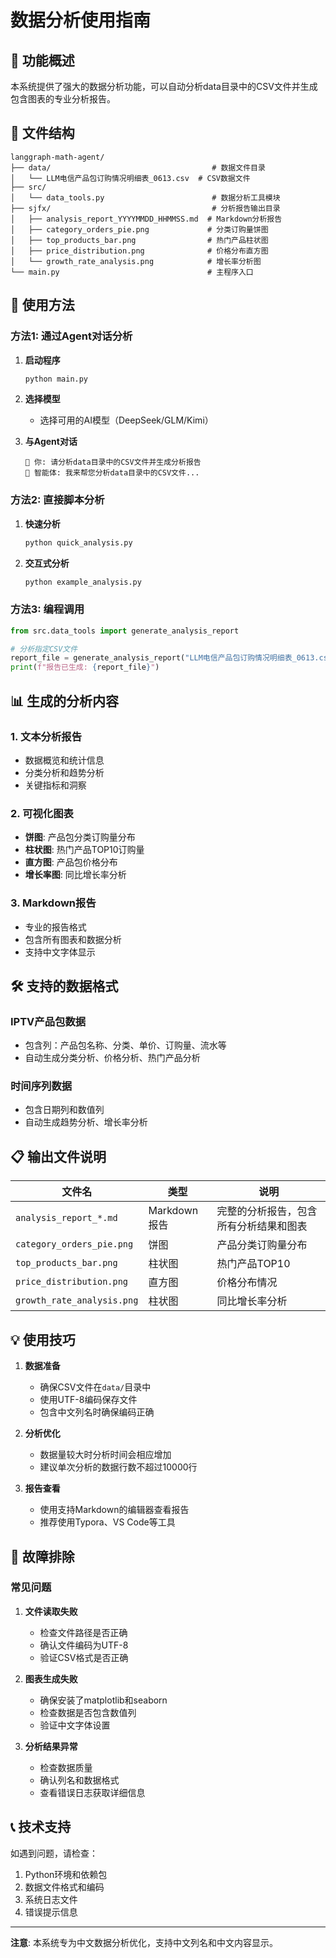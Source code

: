 # 数据分析使用指南

## 🎯 功能概述

本系统提供了强大的数据分析功能，可以自动分析data目录中的CSV文件并生成包含图表的专业分析报告。

## 📁 文件结构

```
langgraph-math-agent/
├── data/                                    # 数据文件目录
│   └── LLM电信产品包订购情况明细表_0613.csv  # CSV数据文件
├── src/
│   └── data_tools.py                        # 数据分析工具模块
├── sjfx/                                    # 分析报告输出目录
│   ├── analysis_report_YYYYMMDD_HHMMSS.md  # Markdown分析报告
│   ├── category_orders_pie.png             # 分类订购量饼图
│   ├── top_products_bar.png                # 热门产品柱状图
│   ├── price_distribution.png              # 价格分布直方图
│   └── growth_rate_analysis.png            # 增长率分析图
└── main.py                                 # 主程序入口
```

## 🚀 使用方法

### 方法1: 通过Agent对话分析

1. **启动程序**
   ```bash
   python main.py
   ```

2. **选择模型**
   - 选择可用的AI模型（DeepSeek/GLM/Kimi）

3. **与Agent对话**
   ```
   👤 你: 请分析data目录中的CSV文件并生成分析报告
   🤖 智能体: 我来帮您分析data目录中的CSV文件...
   ```

### 方法2: 直接脚本分析

1. **快速分析**
   ```bash
   python quick_analysis.py
   ```

2. **交互式分析**
   ```bash
   python example_analysis.py
   ```

### 方法3: 编程调用

```python
from src.data_tools import generate_analysis_report

# 分析指定CSV文件
report_file = generate_analysis_report("LLM电信产品包订购情况明细表_0613.csv", "sjfx")
print(f"报告已生成: {report_file}")
```

## 📊 生成的分析内容

### 1. 文本分析报告
- 数据概览和统计信息
- 分类分析和趋势分析
- 关键指标和洞察

### 2. 可视化图表
- **饼图**: 产品包分类订购量分布
- **柱状图**: 热门产品TOP10订购量
- **直方图**: 产品包价格分布
- **增长率图**: 同比增长率分析

### 3. Markdown报告
- 专业的报告格式
- 包含所有图表和数据分析
- 支持中文字体显示

## 🛠️ 支持的数据格式

### IPTV产品包数据
- 包含列：产品包名称、分类、单价、订购量、流水等
- 自动生成分类分析、价格分析、热门产品分析

### 时间序列数据
- 包含日期列和数值列
- 自动生成趋势分析、增长率分析

## 📋 输出文件说明

| 文件名 | 类型 | 说明 |
|--------|------|------|
| `analysis_report_*.md` | Markdown报告 | 完整的分析报告，包含所有分析结果和图表 |
| `category_orders_pie.png` | 饼图 | 产品分类订购量分布 |
| `top_products_bar.png` | 柱状图 | 热门产品TOP10 |
| `price_distribution.png` | 直方图 | 价格分布情况 |
| `growth_rate_analysis.png` | 柱状图 | 同比增长率分析 |

## 💡 使用技巧

1. **数据准备**
   - 确保CSV文件在`data/`目录中
   - 使用UTF-8编码保存文件
   - 包含中文列名时确保编码正确

2. **分析优化**
   - 数据量较大时分析时间会相应增加
   - 建议单次分析的数据行数不超过10000行

3. **报告查看**
   - 使用支持Markdown的编辑器查看报告
   - 推荐使用Typora、VS Code等工具

## 🔧 故障排除

### 常见问题

1. **文件读取失败**
   - 检查文件路径是否正确
   - 确认文件编码为UTF-8
   - 验证CSV格式是否正确

2. **图表生成失败**
   - 确保安装了matplotlib和seaborn
   - 检查数据是否包含数值列
   - 验证中文字体设置

3. **分析结果异常**
   - 检查数据质量
   - 确认列名和数据格式
   - 查看错误日志获取详细信息

## 📞 技术支持

如遇到问题，请检查：
1. Python环境和依赖包
2. 数据文件格式和编码
3. 系统日志文件
4. 错误提示信息

---

**注意**: 本系统专为中文数据分析优化，支持中文列名和中文内容显示。

